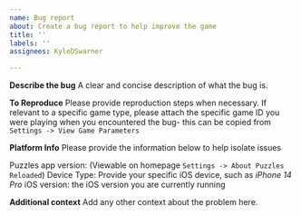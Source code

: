 ```yaml
---
name: Bug report
about: Create a bug report to help improve the game
title: ''
labels: ''
assignees: KyleDSwarner

---
```


**Describe the bug**
A clear and concise description of what the bug is.

**To Reproduce**
Please provide reproduction steps when necessary. If relevant to a specific game type, please attach the specific game ID you were playing when you encountered the bug- this can be copied from `Settings -> View Game Parameters`

**Platform Info**
Please provide the information below to help isolate issues

Puzzles app version: (Viewable on homepage `Settings -> About Puzzles Reloaded`) 
Device Type: Provide your specific iOS device, such as _iPhone 14 Pro_
iOS version: the iOS version you are currently running

**Additional context**
Add any other context about the problem here.
